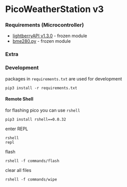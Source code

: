 # PicoWeatherStation v3

### Requirements (Microcontroller)

- [lightberryAPI v1.3.0](https://github.com/zNitche/lightberryAPI/releases/tag/v1.3.0) - frozen module
- [bme280.py](https://github.com/zNitche/pico-bme280/blob/master/bme280.py) - frozen module

### Extra

### Development
packages in `requirements.txt` are used for development

```
pip3 install -r requirements.txt
```

#### Remote Shell
for flashing pico you can use `rshell`
```
pip3 install rshell==0.0.32
```

enter REPL
```
rshell 
repl
```

flash
```
rshell -f commands/flash
```

clear all files
```
rshell -f commands/wipe
```
